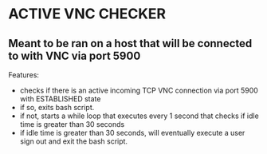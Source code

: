 # ACTIVE VNC CHECKER

## Meant to be ran on a host that will be connected to with VNC via port 5900

Features:

- checks if there is an active incoming TCP VNC connection via port 5900 with ESTABLISHED state
- if so, exits bash script.
- if not, starts a while loop that executes every 1 second that checks if idle time is greater than 30 seconds
- if idle time is greater than 30 seconds, will eventually execute a user sign out and exit the bash script.
